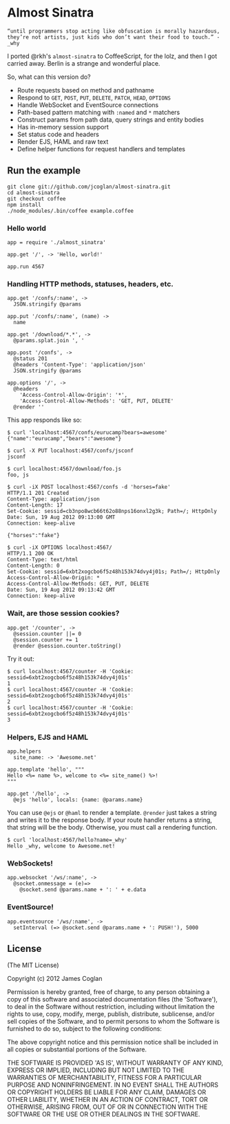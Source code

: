 # Almost Sinatra

    “until programmers stop acting like obfuscation is morally hazardous,
    they’re not artists, just kids who don’t want their food to touch.” - _why

I ported @rkh's `almost-sinatra` to CoffeeScript, for the lolz, and then I got
carried away. Berlin is a strange and wonderful place.

So, what can this version do?

* Route requests based on method and pathname
* Respond to `GET`, `POST`, `PUT`, `DELETE`, `PATCH`, `HEAD`, `OPTIONS`
* Handle WebSocket and EventSource connections
* Path-based pattern matching with `:named` and `*` matchers
* Construct params from path data, query strings and entity bodies
* Has in-memory session support
* Set status code and headers
* Render EJS, HAML and raw text
* Define helper functions for request handlers and templates


## Run the example

    git clone git://github.com/jcoglan/almost-sinatra.git
    cd almost-sinatra
    git checkout coffee
    npm install
    ./node_modules/.bin/coffee example.coffee


### Hello world

    app = require './almost_sinatra'
    
    app.get '/', -> 'Hello, world!'
    
    app.run 4567


### Handling HTTP methods, statuses, headers, etc.

    app.get '/confs/:name', ->
      JSON.stringify @params
    
    app.put '/confs/:name', (name) ->
      name
    
    app.get '/download/*.*', ->
      @params.splat.join ', '
    
    app.post '/confs', ->
      @status 201
      @headers 'Content-Type': 'application/json'
      JSON.stringify @params
    
    app.options '/', ->
      @headers
        'Access-Control-Allow-Origin': '*',
        'Access-Control-Allow-Methods': 'GET, PUT, DELETE'
      @render ''

This app responds like so:

    $ curl 'localhost:4567/confs/eurucamp?bears=awesome'
    {"name":"eurucamp","bears":"awesome"}
    
    $ curl -X PUT localhost:4567/confs/jsconf
    jsconf
    
    $ curl localhost:4567/download/foo.js
    foo, js
    
    $ curl -iX POST localhost:4567/confs -d 'horses=fake'
    HTTP/1.1 201 Created
    Content-Type: application/json
    Content-Length: 17
    Set-Cookie: sessid=cb3npo8wcb66t62o88nps16onxl2g3k; Path=/; HttpOnly
    Date: Sun, 19 Aug 2012 09:13:00 GMT
    Connection: keep-alive
    
    {"horses":"fake"}
    
    $ curl -iX OPTIONS localhost:4567/
    HTTP/1.1 200 OK
    Content-Type: text/html
    Content-Length: 0
    Set-Cookie: sessid=6xbt2xogcbo6f5z48h153k74dvy4j01s; Path=/; HttpOnly
    Access-Control-Allow-Origin: *
    Access-Control-Allow-Methods: GET, PUT, DELETE
    Date: Sun, 19 Aug 2012 09:13:42 GMT
    Connection: keep-alive


### Wait, are those session cookies?

    app.get '/counter', ->
      @session.counter ||= 0
      @session.counter += 1
      @render @session.counter.toString()

Try it out:

    $ curl localhost:4567/counter -H 'Cookie: sessid=6xbt2xogcbo6f5z48h153k74dvy4j01s'
    1
    $ curl localhost:4567/counter -H 'Cookie: sessid=6xbt2xogcbo6f5z48h153k74dvy4j01s'
    2
    $ curl localhost:4567/counter -H 'Cookie: sessid=6xbt2xogcbo6f5z48h153k74dvy4j01s'
    3


### Helpers, EJS and HAML

    app.helpers
      site_name: -> 'Awesome.net'
    
    app.template 'hello', """
    Hello <%= name %>, welcome to <%= site_name() %>!
    """
    
    app.get '/hello', ->
      @ejs 'hello', locals: {name: @params.name}

You can use `@ejs` or `@haml` to render a template. `@render` just takes a
string and writes it to the response body. If your route handler returns a
string, that string will be the body. Otherwise, you must call a rendering
function.

    $ curl 'localhost:4567/hello?name=_why'
    Hello _why, welcome to Awesome.net!


### WebSockets!

    app.websocket '/ws/:name', ->
      @socket.onmessage = (e)=>
        @socket.send @params.name + ': ' + e.data


### EventSource!

    app.eventsource '/ws/:name', ->
      setInterval (=> @socket.send @params.name + ': PUSH!'), 5000


## License

(The MIT License)

Copyright (c) 2012 James Coglan

Permission is hereby granted, free of charge, to any person obtaining a copy of
this software and associated documentation files (the 'Software'), to deal in
the Software without restriction, including without limitation the rights to use,
copy, modify, merge, publish, distribute, sublicense, and/or sell copies of the
Software, and to permit persons to whom the Software is furnished to do so,
subject to the following conditions:

The above copyright notice and this permission notice shall be included in all
copies or substantial portions of the Software.

THE SOFTWARE IS PROVIDED 'AS IS', WITHOUT WARRANTY OF ANY KIND, EXPRESS OR
IMPLIED, INCLUDING BUT NOT LIMITED TO THE WARRANTIES OF MERCHANTABILITY, FITNESS
FOR A PARTICULAR PURPOSE AND NONINFRINGEMENT. IN NO EVENT SHALL THE AUTHORS OR
COPYRIGHT HOLDERS BE LIABLE FOR ANY CLAIM, DAMAGES OR OTHER LIABILITY, WHETHER
IN AN ACTION OF CONTRACT, TORT OR OTHERWISE, ARISING FROM, OUT OF OR IN
CONNECTION WITH THE SOFTWARE OR THE USE OR OTHER DEALINGS IN THE SOFTWARE.
